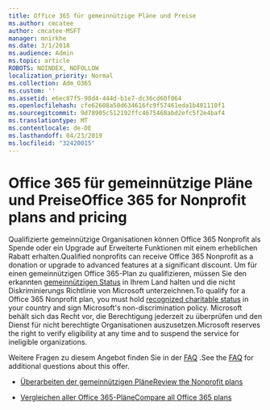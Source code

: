 ```yaml
---
title: Office 365 für gemeinnützige Pläne und Preise
ms.author: cmcatee
author: cmcatee-MSFT
manager: mnirkhe
ms.date: 3/1/2018
ms.audience: Admin
ms.topic: article
ROBOTS: NOINDEX, NOFOLLOW
localization_priority: Normal
ms.collection: Adm_O365
ms.custom: ''
ms.assetid: e6ec87f5-98d4-444d-b1e7-dc36cd60f064
ms.openlocfilehash: cfe62608a50d634616fc9f57461eda1b401110f1
ms.sourcegitcommit: 9d78905c512192ffc4675468abd2efc5f2e4baf4
ms.translationtype: MT
ms.contentlocale: de-DE
ms.lasthandoff: 04/23/2019
ms.locfileid: "32420015"
---
```

# <a name="office-365-for-nonprofit-plans-and-pricing"></a><span data-ttu-id="5a593-102">Office 365 für gemeinnützige Pläne und Preise</span><span class="sxs-lookup"><span data-stu-id="5a593-102">Office 365 for Nonprofit plans and pricing</span></span>

<span data-ttu-id="5a593-103">Qualifizierte gemeinnützige Organisationen können Office 365 Nonprofit als Spende oder ein Upgrade auf Erweiterte Funktionen mit einem erheblichen Rabatt erhalten.</span><span class="sxs-lookup"><span data-stu-id="5a593-103">Qualified nonprofits can receive Office 365 Nonprofit as a donation or upgrade to advanced features at a significant discount.</span></span> <span data-ttu-id="5a593-104">Um für einen gemeinnützigen Office 365-Plan zu qualifizieren, müssen Sie den erkannten [gemeinnützigen Status](https://go.microsoft.com/fwlink/p/?LinkID=330253) in Ihrem Land halten und die nicht Diskriminierungs Richtlinie von Microsoft unterzeichnen.</span><span class="sxs-lookup"><span data-stu-id="5a593-104">To qualify for a Office 365 Nonprofit plan, you must hold [recognized charitable status](https://go.microsoft.com/fwlink/p/?LinkID=330253) in your country and sign Microsoft's non-discrimination policy.</span></span> <span data-ttu-id="5a593-105">Microsoft behält sich das Recht vor, die Berechtigung jederzeit zu überprüfen und den Dienst für nicht berechtigte Organisationen auszusetzen.</span><span class="sxs-lookup"><span data-stu-id="5a593-105">Microsoft reserves the right to verify eligibility at any time and to suspend the service for ineligible organizations.</span></span> 
  
<span data-ttu-id="5a593-106">Weitere Fragen zu diesem Angebot finden Sie in der [FAQ](https://products.office.com/nonprofit/office-365-nonprofit) .</span><span class="sxs-lookup"><span data-stu-id="5a593-106">See the [FAQ](https://products.office.com/nonprofit/office-365-nonprofit) for additional questions about this offer.</span></span> 
  
- [<span data-ttu-id="5a593-107">Überarbeiten der gemeinnützigen Pläne</span><span class="sxs-lookup"><span data-stu-id="5a593-107">Review the Nonprofit plans</span></span>](https://products.office.com/nonprofit/office-365-nonprofit-plans-and-pricing?tab=1)
    
- [<span data-ttu-id="5a593-108">Vergleichen aller Office 365-Pläne</span><span class="sxs-lookup"><span data-stu-id="5a593-108">Compare all Office 365 plans</span></span>](https://products.office.com/business/compare-more-office-365-for-business-plans)
    


